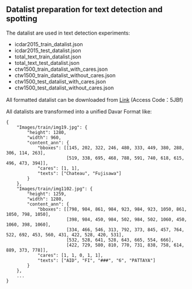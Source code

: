 ## Datalist preparation for text detection and spotting

The datalist are used in text detection experiments:

- icdar2015_train_datalist.json
- icdar2015_test_datalist.json
- total_text_train_datalist.json
- total_text_test_datalist.json
- ctw1500_train_datalist_with_cares.json
- ctw1500_train_datalist_without_cares.json
- ctw1500_test_datalist_with_cares.json
- ctw1500_test_datalist_without_cares.json

All formatted datalist can be downloaded from [Link](https://drive.hikvision.com/hcs/controller/hik-manage/fileDownload?link=qxPOHCtm) (Access Code：5JBf)

All datalists are transformed into a unified Davar Format like:


    {
        "Images/train/img19.jpg": {
            "height": 1280, 
            "width": 960, 
            "content_ann": {
                "bboxes": [[145, 202, 322, 246, 480, 333, 449, 380, 288, 306, 114, 263], 
                           [519, 338, 695, 468, 788, 591, 740, 618, 615, 496, 473, 394]], 
                "cares": [1, 1], 
                "texts": ["Chateau", "Fujisawa"]
            }
        }, 
        "Images/train/img1102.jpg": {
            "height": 1259, 
            "width": 1280, 
            "content_ann": {
                "bboxes": [[798, 984, 861, 984, 923, 984, 923, 1050, 861, 1050, 798, 1050], 
                           [398, 984, 450, 984, 502, 984, 502, 1060, 450, 1060, 398, 1060], 
                           [334, 466, 546, 313, 792, 373, 845, 457, 764, 522, 692, 453, 560, 431, 422, 528, 420, 531], 
                           [532, 528, 641, 528, 643, 665, 554, 666], 
                           [422, 729, 580, 810, 770, 731, 838, 758, 614, 889, 373, 778]], 
                "cares": [1, 1, 0, 1, 1], 
                "texts": ["AID", "FI", "###", "6", "PATTAYA"]
            }
        },
        ...
    }